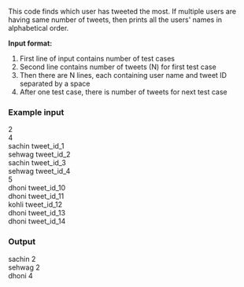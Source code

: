 This code finds which user has tweeted the most. If multiple users are having same number of tweets, then prints all the users' names in alphabetical order.

**Input format:** 
1. First line of input contains number of test cases
2. Second line contains number of tweets (N) for first test case
3. Then there are N lines, each containing user name and tweet ID separated by a space
4. After one test case, there is number of tweets for next test case

### Example input

2 \
4 \
sachin tweet_id_1 \
sehwag tweet_id_2 \
sachin tweet_id_3 \
sehwag tweet_id_4 \
5 \
dhoni tweet_id_10 \
dhoni tweet_id_11 \
kohli tweet_id_12 \
dhoni tweet_id_13 \
dhoni tweet_id_14

### Output

sachin 2 \
sehwag 2 \
dhoni 4

